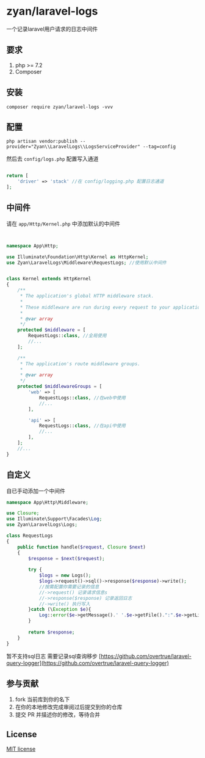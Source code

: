

# zyan/laravel-logs

一个记录laravel用户请求的日志中间件

## 要求

1. php >= 7.2
2. Composer

## 安装

```shell
composer require zyan/laravel-logs -vvv
```
## 配置

```shell
php artisan vendor:publish --provider="Zyan\\LaravelLogs\\LogsServiceProvider" --tag=config
```
然后去 `config/logs.php` 配置写入通道

```php

return [
    'driver' => 'stack' //在 config/logging.php 配置日志通道
];


```

## 中间件

请在 `app/Http/Kernel.php` 中添加默认的中间件

```php


namespace App\Http;

use Illuminate\Foundation\Http\Kernel as HttpKernel;
use Zyan\LaravelLogs\Middleware\RequestLogs; //使用默认中间件


class Kernel extends HttpKernel
{
    /**
     * The application's global HTTP middleware stack.
     *
     * These middleware are run during every request to your application.
     *
     * @var array
     */
    protected $middleware = [
        RequestLogs::class, //全局使用
        //...
    ];

    /**
     * The application's route middleware groups.
     *
     * @var array
     */
    protected $middlewareGroups = [
        'web' => [
            RequestLogs::class, //在web中使用
            //...
        ],

        'api' => [
            RequestLogs::class, //在api中使用
            //...
        ],
    ];
    //...
}
```

## 自定义

自已手动添加一个中间件

```php
namespace App\Http\Middleware;

use Closure;
use Illuminate\Support\Facades\Log;
use Zyan\LaravelLogs\Logs;

class RequestLogs
{
    public function handle($request, Closure $next)
    {
        $response = $next($request);
    
        try {
            $logs = new Logs();
            $logs->request()->sql()->response($response)->write();
            //按需配置你需要记录的信息
            //->request() 记录请求信息s
            //->response($response) 记录返回日志
            //->write() 执行写入
        }catch (\Exception $e){
            Log::error($e->getMessage().' '.$e->getFile().":".$e->getLine());
        }
    
        return $response;
    }
}
```
暂不支持sql日志 需要记录sql查询移步 [https://github.com/overtrue/laravel-query-logger](https://github.com/overtrue/laravel-query-logger)

## 参与贡献

1. fork 当前库到你的名下
2. 在你的本地修改完成审阅过后提交到你的仓库
3. 提交 PR 并描述你的修改，等待合并

## License

[MIT license](https://opensource.org/licenses/MIT)
